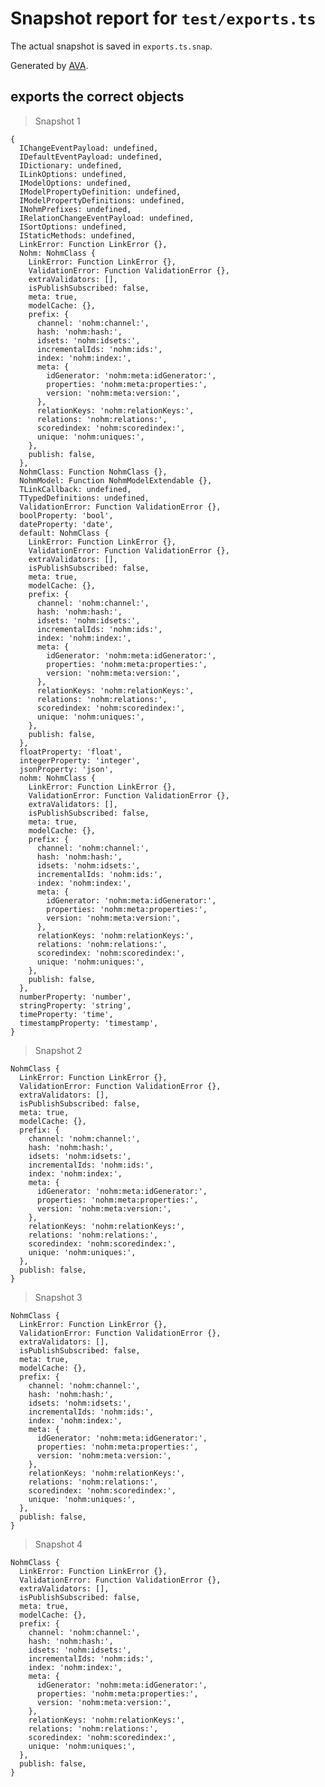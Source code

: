 # Snapshot report for `test/exports.ts`

The actual snapshot is saved in `exports.ts.snap`.

Generated by [AVA](https://ava.li).

## exports the correct objects

> Snapshot 1

    {
      IChangeEventPayload: undefined,
      IDefaultEventPayload: undefined,
      IDictionary: undefined,
      ILinkOptions: undefined,
      IModelOptions: undefined,
      IModelPropertyDefinition: undefined,
      IModelPropertyDefinitions: undefined,
      INohmPrefixes: undefined,
      IRelationChangeEventPayload: undefined,
      ISortOptions: undefined,
      IStaticMethods: undefined,
      LinkError: Function LinkError {},
      Nohm: NohmClass {
        LinkError: Function LinkError {},
        ValidationError: Function ValidationError {},
        extraValidators: [],
        isPublishSubscribed: false,
        meta: true,
        modelCache: {},
        prefix: {
          channel: 'nohm:channel:',
          hash: 'nohm:hash:',
          idsets: 'nohm:idsets:',
          incrementalIds: 'nohm:ids:',
          index: 'nohm:index:',
          meta: {
            idGenerator: 'nohm:meta:idGenerator:',
            properties: 'nohm:meta:properties:',
            version: 'nohm:meta:version:',
          },
          relationKeys: 'nohm:relationKeys:',
          relations: 'nohm:relations:',
          scoredindex: 'nohm:scoredindex:',
          unique: 'nohm:uniques:',
        },
        publish: false,
      },
      NohmClass: Function NohmClass {},
      NohmModel: Function NohmModelExtendable {},
      TLinkCallback: undefined,
      TTypedDefinitions: undefined,
      ValidationError: Function ValidationError {},
      boolProperty: 'bool',
      dateProperty: 'date',
      default: NohmClass {
        LinkError: Function LinkError {},
        ValidationError: Function ValidationError {},
        extraValidators: [],
        isPublishSubscribed: false,
        meta: true,
        modelCache: {},
        prefix: {
          channel: 'nohm:channel:',
          hash: 'nohm:hash:',
          idsets: 'nohm:idsets:',
          incrementalIds: 'nohm:ids:',
          index: 'nohm:index:',
          meta: {
            idGenerator: 'nohm:meta:idGenerator:',
            properties: 'nohm:meta:properties:',
            version: 'nohm:meta:version:',
          },
          relationKeys: 'nohm:relationKeys:',
          relations: 'nohm:relations:',
          scoredindex: 'nohm:scoredindex:',
          unique: 'nohm:uniques:',
        },
        publish: false,
      },
      floatProperty: 'float',
      integerProperty: 'integer',
      jsonProperty: 'json',
      nohm: NohmClass {
        LinkError: Function LinkError {},
        ValidationError: Function ValidationError {},
        extraValidators: [],
        isPublishSubscribed: false,
        meta: true,
        modelCache: {},
        prefix: {
          channel: 'nohm:channel:',
          hash: 'nohm:hash:',
          idsets: 'nohm:idsets:',
          incrementalIds: 'nohm:ids:',
          index: 'nohm:index:',
          meta: {
            idGenerator: 'nohm:meta:idGenerator:',
            properties: 'nohm:meta:properties:',
            version: 'nohm:meta:version:',
          },
          relationKeys: 'nohm:relationKeys:',
          relations: 'nohm:relations:',
          scoredindex: 'nohm:scoredindex:',
          unique: 'nohm:uniques:',
        },
        publish: false,
      },
      numberProperty: 'number',
      stringProperty: 'string',
      timeProperty: 'time',
      timestampProperty: 'timestamp',
    }

> Snapshot 2

    NohmClass {
      LinkError: Function LinkError {},
      ValidationError: Function ValidationError {},
      extraValidators: [],
      isPublishSubscribed: false,
      meta: true,
      modelCache: {},
      prefix: {
        channel: 'nohm:channel:',
        hash: 'nohm:hash:',
        idsets: 'nohm:idsets:',
        incrementalIds: 'nohm:ids:',
        index: 'nohm:index:',
        meta: {
          idGenerator: 'nohm:meta:idGenerator:',
          properties: 'nohm:meta:properties:',
          version: 'nohm:meta:version:',
        },
        relationKeys: 'nohm:relationKeys:',
        relations: 'nohm:relations:',
        scoredindex: 'nohm:scoredindex:',
        unique: 'nohm:uniques:',
      },
      publish: false,
    }

> Snapshot 3

    NohmClass {
      LinkError: Function LinkError {},
      ValidationError: Function ValidationError {},
      extraValidators: [],
      isPublishSubscribed: false,
      meta: true,
      modelCache: {},
      prefix: {
        channel: 'nohm:channel:',
        hash: 'nohm:hash:',
        idsets: 'nohm:idsets:',
        incrementalIds: 'nohm:ids:',
        index: 'nohm:index:',
        meta: {
          idGenerator: 'nohm:meta:idGenerator:',
          properties: 'nohm:meta:properties:',
          version: 'nohm:meta:version:',
        },
        relationKeys: 'nohm:relationKeys:',
        relations: 'nohm:relations:',
        scoredindex: 'nohm:scoredindex:',
        unique: 'nohm:uniques:',
      },
      publish: false,
    }

> Snapshot 4

    NohmClass {
      LinkError: Function LinkError {},
      ValidationError: Function ValidationError {},
      extraValidators: [],
      isPublishSubscribed: false,
      meta: true,
      modelCache: {},
      prefix: {
        channel: 'nohm:channel:',
        hash: 'nohm:hash:',
        idsets: 'nohm:idsets:',
        incrementalIds: 'nohm:ids:',
        index: 'nohm:index:',
        meta: {
          idGenerator: 'nohm:meta:idGenerator:',
          properties: 'nohm:meta:properties:',
          version: 'nohm:meta:version:',
        },
        relationKeys: 'nohm:relationKeys:',
        relations: 'nohm:relations:',
        scoredindex: 'nohm:scoredindex:',
        unique: 'nohm:uniques:',
      },
      publish: false,
    }
